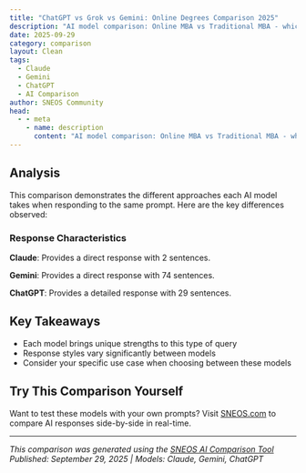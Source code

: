 ```yaml
---
title: "ChatGPT vs Grok vs Gemini: Online Degrees Comparison 2025"
description: "AI model comparison: Online MBA vs Traditional MBA - which has better ROI and career outcomes?..."
date: 2025-09-29
category: comparison
layout: Clean
tags:
  - Claude
  - Gemini
  - ChatGPT
  - AI Comparison
author: SNEOS Community
head:
  - - meta
    - name: description
      content: "AI model comparison: Online MBA vs Traditional MBA - which has better ROI and career outcomes?..."
---
```


<ChatComparison
  title="ChatGPT vs Grok vs Gemini: Online Degrees Comparison 2025"
  prompt="Online MBA vs Traditional MBA - which has better ROI and career outcomes?"
  :responses='{
    "Claude": "Invalid API source. Please specify \u0027openai\u0027, \u0027anthropic\u0027, \u0027gemini\u0027, \u0027gemini-grounding\u0027, \u0027deepseek\u0027, \u0027grok\u0027, \u0027grok-live\u0027, or \u0027mistral\u0027.",
    "Gemini": "It\u0027s tough to give a definitive \u0022better\u0022 answer as the ROI and career outcomes of an online MBA vs. a traditional MBA depend heavily on individual circumstances, goals, and the specific programs being considered.  However, we can break down the key factors influencing this decision:\n\n**Factors Influencing ROI and Career Outcomes:**\n\n*   **Program Reputation \u0026 Ranking:**\n    *   **Traditional MBA:** Generally, top-ranked full-time MBA programs have a stronger reputation and brand recognition, leading to better career outcomes, especially in industries like investment banking, consulting, and private equity.\n    *   **Online MBA:** Reputation is still important. Well-ranked online MBA programs from reputable schools can carry significant weight. However, some employers may still perceive them differently from a full-time MBA, even if that perception is changing.\n\n*   **Career Goals:**\n    *   **Traditional MBA:**  Better for significant career pivots (e.g., switching industries or functions).  Provides more networking opportunities and on-campus recruiting, which is crucial for those big changes.\n    *   **Online MBA:** Ideal for career advancement within your current industry or company. Often chosen by individuals who don\u0027t want to interrupt their career trajectory or relocate.\n\n*   **Networking Opportunities:**\n    *   **Traditional MBA:** Offers unparalleled in-person networking with classmates, faculty, alumni, and recruiters. This is a major advantage for career development and building lifelong connections.\n    *   **Online MBA:** Networking is still possible, but it requires more deliberate effort. Programs often offer online forums, virtual events, and occasional in-person residencies.  The quality and extent of networking vary greatly by program.\n\n*   **Cost:**\n    *   **Traditional MBA:** Generally more expensive due to higher tuition, living expenses, and the opportunity cost of taking time off from work.\n    *   **Online MBA:** Usually more affordable.  Tuition might be lower, and you can continue working while studying, avoiding lost income.\n\n*   **Flexibility:**\n    *   **Traditional MBA:** Less flexible. Requires full-time commitment and relocation (for most programs).\n    *   **Online MBA:** Highly flexible. Allows you to study at your own pace and from anywhere in the world, making it suitable for working professionals and those with family responsibilities.\n\n*   **Learning Experience:**\n    *   **Traditional MBA:** Immersive, collaborative learning environment with face-to-face interaction. Case studies, group projects, and simulations are common.\n    *   **Online MBA:** Can offer interactive elements, but may lack the spontaneity and depth of in-person discussions. Technology and program design are crucial for creating an engaging online learning experience.\n\n*   **Geographic Location:**\n    *   **Traditional MBA:** Provides access to the job market in the school\u0027s location.  Important if you want to work in that specific region.\n    *   **Online MBA:** Location-independent.  Allows you to remain in your current location and pursue opportunities there.\n\n**Here\u0027s a general breakdown of potential outcomes:**\n\n| Feature           | Traditional MBA                               | Online MBA                                                                                                                                                                 |\n| ----------------- | --------------------------------------------- | ------------------------------------------------------------------------------------------------------------------------------------------------------------------------- |\n| **ROI Potential**  | High, especially from top-tier programs      | Can be high, *especially* if your company sponsors or reimburses a portion. ROI comes from salary increases in your current role or a promotion.                         |\n| **Salary Increase** | Significant, potentially higher in the long run | Good, but may be more incremental and less dramatic initially. Depends on your negotiation skills and how you leverage your new skills/credentials within your company. |\n| **Career Change**   | Excellent, lots of resources                | Possible, but harder. Requires significant self-direction and networking.                                                                                               |\n| **Networking**      | Unparalleled in-person connections           | Varies GREATLY by program. Look for programs with strong online platforms, in-person residencies, and active alumni networks.                                                |\n| **Job Placement**   | Strong, especially from top schools            | Relies more on your existing network and initiative.  School career services are often geared toward career advancement in your current industry.                           |\n\n**When a Traditional MBA Might Be Better:**\n\n*   You want to make a significant career change (industry, function, or both).\n*   You want to work in a specific geographic location.\n*   You want to attend a top-ranked, prestigious MBA program.\n*   You are comfortable with the opportunity cost of taking time off work.\n*   You thrive in an immersive, in-person learning environment.\n*   You need extensive on-campus recruiting support.\n\n**When an Online MBA Might Be Better:**\n\n*   You want to advance in your current career path or company.\n*   You need a flexible program that fits your work and personal life.\n*   You want to minimize costs and avoid interrupting your income stream.\n*   You are self-motivated and comfortable with online learning.\n*   You don\u0027t need extensive on-campus recruiting support.\n*   You already have a strong professional network.\n*   Your employer offers tuition reimbursement or sponsorship.\n\n**To determine the *best* choice for you, consider these steps:**\n\n1.  **Define Your Career Goals:**  What do you want to achieve with an MBA?  Be specific.\n2.  **Research Programs:**  Thoroughly research both online and traditional MBA programs that align with your goals.  Pay attention to rankings, curriculum, faculty, career services, networking opportunities, and cost.\n3.  **Network:**  Talk to alumni of both online and traditional MBA programs.  Ask about their experiences, career outcomes, and ROI.\n4.  **Assess Your Financial Situation:**  Consider the cost of tuition, living expenses (for traditional programs), and lost income (for traditional programs). Explore financing options.\n5.  **Evaluate Your Learning Style:**  Do you learn best in a classroom setting, or are you comfortable with online learning?\n6.  **Consider Your Time Commitment:**  Can you commit to a full-time traditional MBA program, or do you need the flexibility of an online program?\n\n**In conclusion:** There\u0027s no universal \u0022better\u0022 choice. The \u0022best\u0022 option depends entirely on your individual circumstances, career goals, learning style, financial situation, and desired level of flexibility. Carefully weigh the pros and cons of each format and choose the program that is the best fit for you.\n",
    "ChatGPT": "When comparing Online MBA programs to Traditional (on-campus) MBA programs in terms of ROI (Return on Investment) and career outcomes, several factors come into play. Here\u0027s a detailed overview to help you understand the differences and make an informed decision:\n\n### 1. **Cost and Financial Investment**\n- **Online MBA:**  \n  Typically, online programs cost less than traditional programs. They save expenses related to relocation, commuting, and often allow students to continue working while studying, maintaining their income stream.\n- **Traditional MBA:**  \n  Usually more expensive due to campus facilities, in-person resources, and sometimes higher tuition fees. Additional costs include housing, travel, and opportunity cost if you study full-time without working.\n\n### 2. **ROI (Return on Investment)**\n- **Online MBA:**  \n  Lower upfront costs and ability to work concurrently improve ROI in the short term. However, ROI heavily depends on the program\u2019s reputation and the career services offered.\n- **Traditional MBA:**  \n  May offer higher potential ROI in the long run, especially if obtained from a top-tier business school with strong brand recognition, networking, and placement opportunities.\n\n### 3. **Career Outcomes and Opportunities**\n- **Online MBA:**  \n  Increasingly accepted by employers, especially from well-known, accredited schools. Ideal for professionals looking to advance in their current companies or industries. May have fewer opportunities in highly competitive roles that heavily rely on alumni networks.\n- **Traditional MBA:**  \n  Generally offers stronger networking opportunities, career fairs, internships, and recruiting events. Graduates often have better access to high-profile job placements, leadership roles, and career switching.\n\n### 4. **Networking**\n- **Online MBA:**  \n  Virtual networking can be effective, but it often lacks the depth and spontaneity of in-person interactions. Some top programs have started to incorporate residencies and live sessions to enhance networking.\n- **Traditional MBA:**  \n  Strong face-to-face networking opportunities, including clubs, events, and alumni networks, which can be crucial for career advancement.\n\n### 5. **Flexibility**\n- **Online MBA:**  \n  Offers greater flexibility, allowing students to balance studies with work and personal commitments.\n- **Traditional MBA:**  \n  Usually requires full-time commitment, potentially requiring a break from employment.\n\n### 6. **Perception by Employers**\n- In the past, traditional MBAs were generally preferred. However, reputable online MBAs from accredited institutions are now widely accepted, especially after the COVID-19 pandemic normalized remote learning.\n\n---\n\n### Summary Table\n\n| Factor               | Online MBA                          | Traditional MBA                      |\n|----------------------|-----------------------------------|------------------------------------|\n| Cost                 | Generally lower                   | Higher                             |\n| ROI                  | Good, especially short-term       | Potentially higher long-term        |\n| Networking           | More limited                      | Stronger and more impactful         |\n| Career Opportunities | Good, varies by school            | Usually broader and higher-level    |\n| Flexibility          | High                             | Low (full-time)                    |\n| Employer Perception  | Improving, depends on school      | Well-established and widely regarded|\n\n---\n\n### Conclusion\n\n- **Choose Online MBA if:** You want a cost-effective, flexible program that allows you to keep working, especially if you are targeting career growth within your current field or company.\n- **Choose Traditional MBA if:** You seek a transformative experience, strong networking, and want to maximize your career switch or leap to higher leadership roles in competitive industries.\n\nUltimately, the **quality and reputation of the program**, your career goals, and how you leverage the MBA experience will have the greatest impact on ROI and career outcomes, regardless of the format."
  }'
  published-date="15:37"
/>

## Analysis

This comparison demonstrates the different approaches each AI model takes when responding to the same prompt. Here are the key differences observed:

### Response Characteristics

**Claude**: Provides a direct response with 2 sentences. 

**Gemini**: Provides a direct response with 74 sentences. 

**ChatGPT**: Provides a detailed response with 29 sentences. 

## Key Takeaways

- Each model brings unique strengths to this type of query
- Response styles vary significantly between models
- Consider your specific use case when choosing between these models

## Try This Comparison Yourself

Want to test these models with your own prompts? Visit [SNEOS.com](https://sneos.com) to compare AI responses side-by-side in real-time.

---

*This comparison was generated using the [SNEOS AI Comparison Tool](https://sneos.com)*
*Published: September 29, 2025 | Models: Claude, Gemini, ChatGPT*
